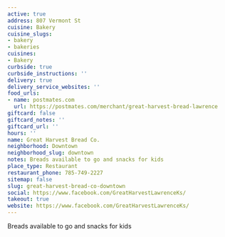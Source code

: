 ```yaml
---
active: true
address: 807 Vermont St
cuisine: Bakery
cuisine_slugs:
- bakery
- bakeries
cuisines:
- Bakery
curbside: true
curbside_instructions: ''
delivery: true
delivery_service_websites: ''
food_urls:
- name: postmates.com
  url: https://postmates.com/merchant/great-harvest-bread-lawrence
giftcard: false
giftcard_notes: ''
giftcard_url: ''
hours: ''
name: Great Harvest Bread Co.
neighborhood: Downtown
neighborhood_slug: downtown
notes: Breads available to go and snacks for kids
place_type: Restaurant
restaurant_phone: 785-749-2227
sitemap: false
slug: great-harvest-bread-co-downtown
social: https://www.facebook.com/GreatHarvestLawrenceKs/
takeout: true
website: https://www.facebook.com/GreatHarvestLawrenceKs/
---
```


Breads available to go and snacks for kids